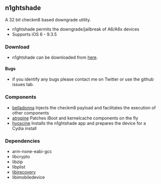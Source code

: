 ## n1ghtshade 

A 32 bit checkm8 based downgrade utility.

* n1ghtshade permits the downgrade/jailbreak of A6/A6x devices
* Supports iOS 6 - 9.3.5

### Download

* n1ghtshade can be downloaded from [here](https://github.com/synackuk/n1ghtshade/releases).

#### Bugs

* if you identify any bugs please contact me on Twitter or use the github issues tab.

### Components

* [belladonna](https://github.com/synackuk/belladonna) Injects the checkm8 payload and facilitates the execution of other components
* [atropine](https://github.com/synackuk/atropine) Patches iBoot and kernelcache components on the fly
* [hyoscine](https://github.com/synackuk/hyoscine) Installs the n1ghtshade app and prepares the device for a Cydia install


### Dependencies

* arm-none-eabi-gcc
* libcrypto
* libzip
* libplist
* [libirecovery](https://github.com/synackuk/libirecovery)
* libimobiledevice

